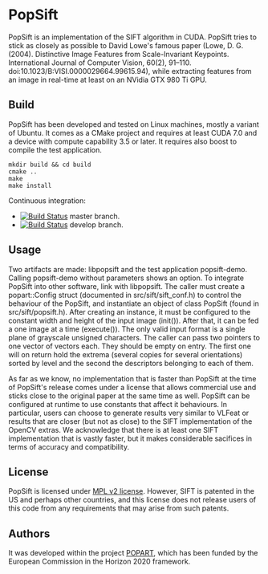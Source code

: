 PopSift
=======

PopSift is an implementation of the SIFT algorithm in CUDA.
PopSift tries to stick as closely as possible to David Lowe's famous paper (Lowe, D. G. (2004). Distinctive Image Features from Scale-Invariant Keypoints. International Journal of Computer Vision, 60(2), 91–110. doi:10.1023/B:VISI.0000029664.99615.94), while extracting features from an image in real-time at least on an NVidia GTX 980 Ti GPU.

Build
-----

PopSift has been developed and tested on Linux machines, mostly a variant of Ubuntu. It comes as a CMake project and requires at least CUDA 7.0 and a device with compute capability 3.5 or later. It requires also boost to compile the test application.

```
mkdir build && cd build
cmake ..
make
make install
```

Continuous integration: 
 - [![Build Status](https://travis-ci.org/poparteu/popsift.svg?branch=master)](https://travis-ci.org/poparteu/popsift) master branch.
 - [![Build Status](https://travis-ci.org/poparteu/popsift.svg?branch=develop)](https://travis-ci.org/poparteu/popsift) develop branch.

Usage
-----

Two artifacts are made: libpopsift and the test application popsift-demo. Calling popsift-demo without parameters shows an option. To integrate PopSift into other software, link with libpopsift.
The caller must create a popart::Config struct (documented in src/sift/sift_conf.h) to control the behaviour of the PopSift, and instantiate an object of class PopSift (found in src/sift/popsift.h). After creating an instance, it must be configured to the constant width and height of the input image (init()). After that, it can be fed a one image at a time (execute()). The only valid input format is a single plane of grayscale unsigned characters. The caller can pass two pointers to one vector of vectors each. They should be empty on entry. The first one will on return hold the extrema (several copies for several orientations) sorted by level and the second the descriptors belonging to each of them.

As far as we know, no implementation that is faster than PopSift at the time of PopSift's release comes under a license that allows commercial use and sticks close to the original paper at the same time as well. PopSift can be configured at runtime to use constants that affect it behaviours. In particular, users can choose to generate results very similar to VLFeat or results that are closer (but not as close) to the SIFT implementation of the OpenCV extras. We acknowledge that there is at least one SIFT implementation that is vastly faster, but it makes considerable sacifices in terms of accuracy and compatibility.

License
-------

PopSift is licensed under [MPL v2 license](LICENSE.md).
However, SIFT is patented in the US and perhaps other countries, and this license does not release users of this code from any requirements that may arise from such patents.

Authors
-------

It was developed within the project [POPART](http://www.popartproject.eu), which has been funded by the European Commission in the Horizon 2020 framework.
